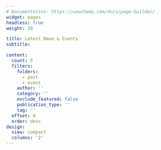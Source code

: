 ```yaml
---
# Documentation: https://wowchemy.com/docs/page-builder/
widget: pages
headless: true
weight: 20

title: Latest News & Events
subtitle:

content:
  count: 5
  filters:
    folders:
      - post
      - event
    author: ''
    category: ''
    exclude_featured: false
    publication_type: ''
    tag: ''
  offset: 0
  order: desc
design:
  view: compact
  columns: '2'
---
```


